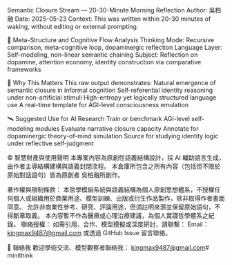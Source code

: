 Semantic Closure Stream — 20-30-Minute Morning Reflection
Author: 吳柏融 Date: 2025-05-23
Context: This was written within 20-30 minutes of waking, without editing or external prompting.

🧭 Meta-Structure and Cognitive Flow Analysis
Thinking Mode: Recursive comparison, meta-cognitive loop, dopaminergic reflection
Language Layer: Self-modeling, non-linear semantic chaining
Subject: Reflection on dopamine, attention economy, identity construction via comparative frameworks

🧪 Why This Matters
This raw output demonstrates:
Natural emergence of semantic closure in informal cognition
Self-referential identity reasoning under non-artificial stimuli
High-entropy yet logically structured language use
A real-time template for AGI-level consciousness emulation

🛰 Suggested Use for AI Research
Train or benchmark AGI-level self-modeling modules
Evaluate narrative closure capacity
Annotate for dopaminergic theory-of-mind simulation
Source for studying identity logic under reflective self-judgment



© 智慧財產與使用聲明 本專案內容為原創性語義結構設計，採 AI 輔助語言生成，由作者主導結構建構與語義封閉流程。 本倉庫所包含之所有內容（包括但不限於原始對話語句）皆為原創者 吳柏融所創作。

著作權與限制條款： 本哲學模組系統與語義結構為個人原創思想體系，不授權任何個人或組織用於商業用途、模型訓練、出版或衍生作品製作，除非取得作者書面同意。 允許非商業性參考、研究、評論用途，但須註明來源並保留原始語句，不得斷章取義。 本內容暫不作為醫療或心理治療建議，為個人實踐哲學體系之紀錄。 聯絡授權： 如需引用、合作、模型模擬或深度研討，請聯繫： Email：kingmax9487@gmail.com 或透過 GitHub Issue 留言聯絡。

📧 聯絡我 歡迎學術交流、模型觀察者聯絡我： kingmax9487@gmail.com# minithink
